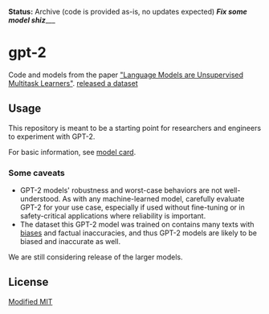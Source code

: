 **Status:** Archive (code is provided as-is, no updates expected)
_______Fix some model shiz__________
# gpt-2

Code and models from the paper ["Language Models are Unsupervised Multitask Learners"](https://d4mucfpksywv.cloudfront.net/better-language-models/language-models.pdf).
[released a dataset](https://github.com/openai/gpt-2-output-dataset)


## Usage

This repository is meant to be a starting point for researchers and engineers to experiment with GPT-2.

For basic information, see [model card](./model_card.md).

### Some caveats

- GPT-2 models' robustness and worst-case behaviors are not well-understood.  As with any machine-learned model, carefully evaluate GPT-2 for your use case, especially if used without fine-tuning or in safety-critical applications where reliability is important.
- The dataset this GPT-2 model was trained on contains many texts with [biases](https://twitter.com/TomerUllman/status/1101485289720242177) and factual inaccuracies, and thus GPT-2 models are likely to be biased and inaccurate as well.

We are still considering release of the larger models.

## License

[Modified MIT](./LICENSE)

